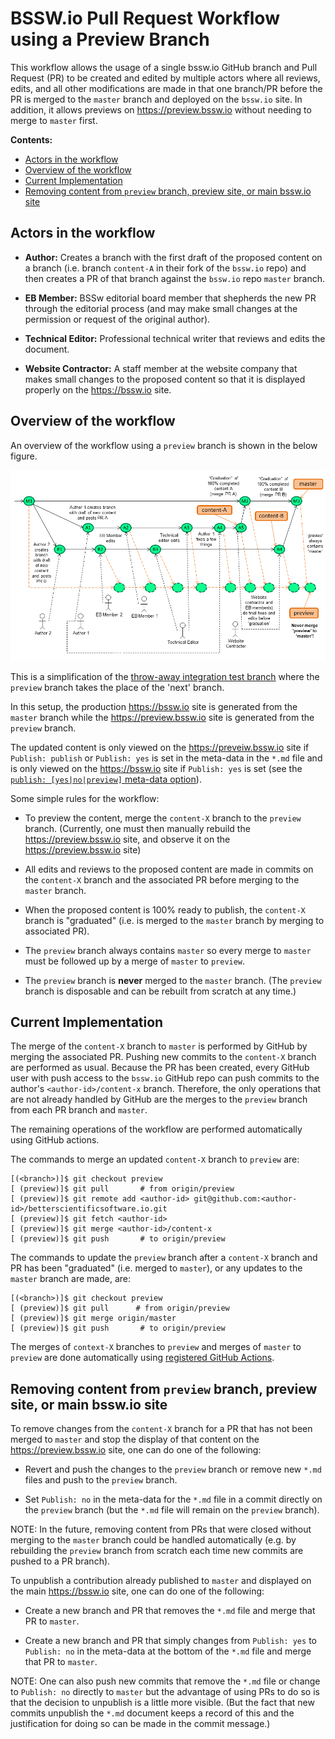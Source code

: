 # BSSW.io Pull Request Workflow using a Preview Branch

This workflow allows the usage of a single bssw.io GitHub branch and Pull
Request (PR) to be created and edited by multiple actors where all reviews,
edits, and all other modifications are made in that one branch/PR before the
PR is merged to the `master` branch and deployed on the `bssw.io` site.  In
addition, it allows previews on https://preview.bssw.io without needing to
merge to `master` first.

**Contents:**

* [Actors in the workflow](#actors)
* [Overview of the workflow](#overview)
* [Current Implementation](#current_impl)
* [Removing content from `preview` branch, preview site, or main bssw.io site](#unpublish)

<a name="actors"/>

## Actors in the workflow

* **Author:** Creates a branch with the first draft of the proposed content on
  a branch (i.e. branch `content-A` in their fork of the `bssw.io` repo) and
  then creates a PR of that branch against the `bssw.io` repo `master` branch.

* **EB Member:** BSSw editorial board member that shepherds the new PR through
  the editorial process (and may make small changes at the permission or
  request of the original author).

* **Technical Editor:** Professional technical writer that reviews and edits
  the document.

* **Website Contractor:** A staff member at the website company that makes
  small changes to the proposed content so that it is displayed properly on
  the https://bssw.io site.

<a name="overview"/>

## Overview of the workflow

An overview of the workflow using a `preview` branch is shown in the below
figure.

![BSSw Pull Request Preview Branch Workflow](https://github.com/betterscientificsoftware/images/blob/master/PullRequestPrerviewWorkflow.png)

This is a simplification of the [throw-away integration test
branch](https://docs.google.com/document/d/1uVQYI2cmNx09fDkHDA136yqDTqayhxqfvjFiuUue7wo#heading=h.2r0g9kvx5b2a)
where the `preview` branch takes the place of the 'next' branch.

In this setup, the production https://bssw.io site is generated from the
`master` branch while the https://preview.bssw.io site is generated from the
`preview` branch.

The updated content is only viewed on the https://preveiw.bssw.io site if
`Publish: publish` or `Publish: yes` is set in the meta-data in the `*.md`
file and is only viewed on the https://bssw.io site if `Publish: yes` is set
(see the [`publish: [yes|no|preview]` meta-data
option](https://betterscientificsoftware.github.io/bssw.io/bssw_content_publishing.html#pre-publishing-checks)).

Some simple rules for the workflow:

* To preview the content, merge the `content-X` branch to the `preview`
  branch.  (Currently, one must then manually rebuild the
  https://preview.bssw.io site, and observe it on the https://preview.bssw.io
  site)

* All edits and reviews to the proposed content are made in commits on the
  `content-X` branch and the associated PR before merging to the `master`
  branch.

* When the proposed content is 100% ready to publish, the `content-X` branch
  is "graduated" (i.e. is merged to the `master` branch by merging to
  associated PR).

* The `preview` branch always contains `master` so every merge to `master`
  must be followed up by a merge of `master` to `preview`.

* The `preview` branch is **never** merged to the `master` branch.  (The
  `preview` branch is disposable and can be rebuilt from scratch at any time.)


<a name="current_impl"/>

## Current Implementation

The merge of the `content-X` branch to `master` is performed by GitHub by
merging the associated PR.  Pushing new commits to the `content-X` branch are
performed as usual.  Because the PR has been created, every GitHub user with
push access to the `bssw.io` GitHub repo can push commits to the author's
`<author-id>/content-x` branch.  Therefore, the only operations that are not
already handled by GitHub are the merges to the `preview` branch from each PR
branch and `master`.

The remaining operations of the workflow are performed automatically using
GitHub actions.

The commands to merge an updated `content-X` branch to `preview` are:

```
[(<branch>)]$ git checkout preview
[ (preview)]$ git pull       # from origin/preview
[ (preview)]$ git remote add <author-id> git@github.com:<author-id>/betterscientificsoftware.io.git
[ (preview)]$ git fetch <author-id>
[ (preview)]$ git merge <author-id>/content-x
[ (preview)]$ git push       # to origin/preview
```

The commands to update the `preview` branch after a `content-X` branch and PR
has been "graduated" (i.e. merged to `master`), or any updates to the `master`
branch are made, are:

```
[(<branch>)]$ git checkout preview
[ (preview)]$ git pull      # from origin/preview
[ (preview)]$ git merge origin/master
[ (preview)]$ git push       # to origin/preview
```

The merges of `context-X` branches to `preview` and merges of `master` to
`preview` are done automatically using [registered GitHub
Actions](https://github.com/betterscientificsoftware/bssw.io/tree/master/.github/workflows).

<a name="unpublish"/>

## Removing content from `preview` branch, preview site, or main bssw.io site

To remove changes from the `content-X` branch for a PR that has not been
merged to `master` and stop the display of that content on the
https://preview.bssw.io site, one can do one of the following:

* Revert and push the changes to the `preview` branch or remove new `*.md`
  files and push to the `preview` branch.

* Set `Publish: no` in the meta-data for the `*.md` file in a commit directly
  on the `preview` branch (but the `*.md` file will remain on the `preview`
  branch).

NOTE: In the future, removing content from PRs that were closed without
merging to the `master` branch could be handled automatically (e.g. by
rebuilding the `preview` branch from scratch each time new commits are pushed
to a PR branch).

To unpublish a contribution already published to `master` and displayed on the
main https://bssw.io site, one can do one of the following:

* Create a new branch and PR that removes the `*.md` file and merge that PR to
  `master`.

* Create a new branch and PR that simply changes from `Publish: yes` to
  `Publish: no` in the meta-data at the bottom of the `*.md` file and merge
  that PR to `master`.

NOTE: One can also push new commits that remove the `*.md` file or change to
`Publish: no` directly to `master` but the advantage of using PRs to do so is
that the decision to unpublish is a little more visible.  (But the fact that
new commits unpublish the `*.md` document keeps a record of this and the
justification for doing so can be made in the commit message.)
